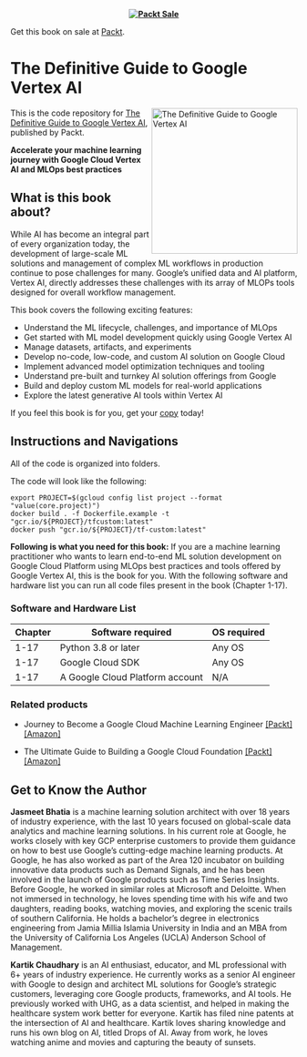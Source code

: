 
<b><p align='center'>[![Packt Sale](https://static.packt-cdn.com/assets/images/image.jpeg)](https://www.packtpub.com/)</p></b>Get this book on sale at [Packt](https://www.packtpub.com/).

# The Definitive Guide to Google Vertex AI

<a href="https://www.packtpub.com/product/the-definitive-guide-to-google-vertex-ai/9781801815260"><img src="https://m.media-amazon.com/images/W/MEDIAX_792452-T2/images/I/717XwJehyKL._SL1500_.jpg" alt="The Definitive Guide to Google Vertex AI" height="256px" align="right"></a>

This is the code repository for [The Definitive Guide to Google Vertex AI](https://www.packtpub.com/product/the-definitive-guide-to-google-vertex-ai/9781801815260), published by Packt.

**Accelerate your machine learning journey with Google Cloud Vertex AI and MLOps best practices**

## What is this book about?

While AI has become an integral part of every organization today, the development of large-scale ML solutions and management of complex ML workflows in production continue to pose challenges for many. Google’s unified data and AI platform, Vertex AI, directly addresses these challenges with its array of MLOPs tools designed for overall workflow management.

This book covers the following exciting features: 
* Understand the ML lifecycle, challenges, and importance of MLOps
* Get started with ML model development quickly using Google Vertex AI
* Manage datasets, artifacts, and experiments
* Develop no-code, low-code, and custom AI solution on Google Cloud
* Implement advanced model optimization techniques and tooling
* Understand pre-built and turnkey AI solution offerings from Google
* Build and deploy custom ML models for real-world applications
* Explore the latest generative AI tools within Vertex AI

If you feel this book is for you, get your [copy](https://www.amazon.in/Definitive-Guide-Google-Vertex-Implement/dp/1801815267/ref=sr_1_1?keywords=The+Definitive+Guide+to+Google+Vertex+AI&sr=8-1) today!


## Instructions and Navigations
All of the code is organized into folders.

The code will look like the following:
```
export PROJECT=$(gcloud config list project --format "value(core.project)")
docker build . -f Dockerfile.example -t "gcr.io/${PROJECT}/tfcustom:latest"
docker push "gcr.io/${PROJECT}/tf-custom:latest"
```

**Following is what you need for this book:**
If you are a machine learning practitioner who wants to learn end-to-end ML solution development on Google Cloud Platform using MLOps best practices and tools offered by Google Vertex AI, this is the book for you.
With the following software and hardware list you can run all code files present in the book (Chapter 1-17).

### Software and Hardware List

| Chapter  | Software required                                                                    | OS required                        |
| -------- | -------------------------------------------------------------------------------------| -----------------------------------|
|  	1-17	   |  Python 3.8 or later 	                                  			  | Any OS | 		
|  	1-17	   |  Google Cloud SDK 	                                  			  | Any OS | 		
|  	1-17	   |  A Google Cloud Platform account 	                                  			  | N/A | 		


### Related products <Other books you may enjoy>
* Journey to Become a Google Cloud Machine Learning Engineer  [[Packt]](https://www.packtpub.com/product/journey-to-become-a-google-cloud-machine-learning-engineer/9781803233727) [[Amazon]](https://www.amazon.in/Journey-Become-Machine-Learning-Engineer/dp/1803233729/ref=tmm_pap_swatch_0?_encoding=UTF8&sr=8-1)
  
* The Ultimate Guide to Building a Google Cloud Foundation  [[Packt]](https://www.packtpub.com/product/the-ultimate-guide-to-building-a-google-cloud-foundation/9781803240855) [[Amazon]](https://www.amazon.in/Ultimate-Guide-Google-Cloud-Foundation/dp/1803240857/ref=sr_1_1?keywords=The+Ultimate+Guide+to+Building+a+Google+Cloud+Foundation&nsdOptOutParam=true&sr=8-1)
  
## Get to Know the Author
**Jasmeet Bhatia** is a machine learning solution architect with over 18 years of industry experience, with the last 10 years focused on global-scale data analytics and machine learning solutions. In his current role at Google, he works closely with key GCP enterprise customers to provide them guidance on how to best use Google&rsquo;s cutting-edge machine learning products. At Google, he has also worked as part of the Area 120 incubator on building innovative data products such as Demand Signals, and he has been involved in the launch of Google products such as Time Series Insights. Before Google, he worked in similar roles at Microsoft and Deloitte.
When not immersed in technology, he loves spending time with his wife and two daughters, reading books, watching movies, and exploring the scenic trails of southern California.
He holds a bachelor&rsquo;s degree in electronics engineering from Jamia Millia Islamia University in India and an MBA from the University of California Los Angeles (UCLA) Anderson School of Management.


**Kartik Chaudhary** is an AI enthusiast, educator, and ML professional with 6+ years of industry experience. He currently works as a senior AI engineer with Google to design and architect ML solutions for Google&rsquo;s strategic customers, leveraging core Google products, frameworks, and AI tools. He previously worked with UHG, as a data scientist, and helped in making the healthcare system work better for everyone. Kartik has filed nine patents at the intersection of AI and healthcare. Kartik loves sharing knowledge and runs his own blog on AI, titled Drops of AI. Away from work, he loves watching anime and movies and capturing the beauty of sunsets.
